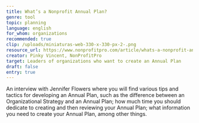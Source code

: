 ```yaml
---
title: What’s a Nonprofit Annual Plan?
genre: tool
topic: planning
language: english
for_whom: organizations
recommended: true
clip: /uploads/miniaturas-web-330-x-330-px-2-.png
resource_url: https://www.nonprofitpro.com/article/whats-a-nonprofit-annual-plan/
creator: Pinky Vincent, NonProfitPro
target: Leaders of organizations who want to create an Annual Plan
draft: false
entry: true
---
```

<!--StartFragment-->

An interview with Jennifer Flowers where you will find various tips and tactics for developing an Annual Plan, such as the difference between an Organizational Strategy and an Annual Plan; how much time you should dedicate to creating and then reviewing your Annual Plan; what information you need to create your Annual Plan, among other things.

<!--EndFragment-->